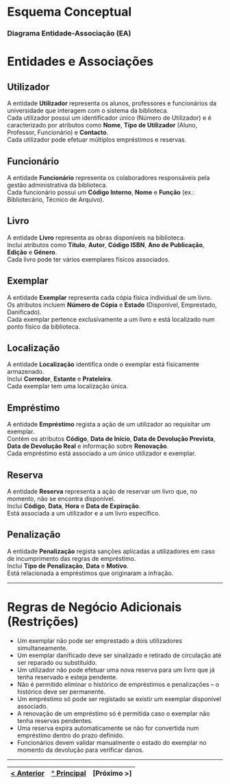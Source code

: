 # Esquema Conceptual

### Diagrama Entidade-Associação (EA)


# Entidades e Associações

## Utilizador
A entidade **Utilizador** representa os alunos, professores e funcionários da universidade que interagem com o sistema da biblioteca.  
Cada utilizador possui um identificador único (Número de Utilizador) e é caracterizado por atributos como **Nome**, **Tipo de Utilizador** (Aluno, Professor, Funcionário) e **Contacto**.  
Cada utilizador pode efetuar múltiplos empréstimos e reservas.

## Funcionário
A entidade **Funcionário** representa os colaboradores responsáveis pela gestão administrativa da biblioteca.  
Cada funcionário possui um **Código Interno**, **Nome** e **Função** (ex.: Bibliotecário, Técnico de Arquivo).

## Livro
A entidade **Livro** representa as obras disponíveis na biblioteca.  
Inclui atributos como **Título**, **Autor**, **Código ISBN**, **Ano de Publicação**, **Edição** e **Género**.  
Cada livro pode ter vários exemplares físicos associados.

## Exemplar
A entidade **Exemplar** representa cada cópia física individual de um livro.  
Os atributos incluem **Número de Cópia** e **Estado** (Disponível, Emprestado, Danificado).  
Cada exemplar pertence exclusivamente a um livro e está localizado num ponto físico da biblioteca.

## Localização
A entidade **Localização** identifica onde o exemplar está fisicamente armazenado.  
Inclui **Corredor**, **Estante** e **Prateleira**.  
Cada exemplar tem uma localização única.

## Empréstimo
A entidade **Empréstimo** regista a ação de um utilizador ao requisitar um exemplar.  
Contém os atributos **Código**, **Data de Início**, **Data de Devolução Prevista**, **Data de Devolução Real** e informação sobre **Renovação**.  
Cada empréstimo está associado a um único utilizador e exemplar.

## Reserva
A entidade **Reserva** representa a ação de reservar um livro que, no momento, não se encontra disponível.  
Inclui **Código**, **Data**, **Hora** e **Data de Expiração**.  
Está associada a um utilizador e a um livro específico.

## Penalização
A entidade **Penalização** regista sanções aplicadas a utilizadores em caso de incumprimento das regras de empréstimo.  
Inclui **Tipo de Penalização**, **Data** e **Motivo**.  
Está relacionada a empréstimos que originaram a infração.

---

# Regras de Negócio Adicionais (Restrições)

- Um exemplar não pode ser emprestado a dois utilizadores simultaneamente.
- Um exemplar danificado deve ser sinalizado e retirado de circulação até ser reparado ou substituído.
- Um utilizador não pode efetuar uma nova reserva para um livro que já tenha reservado e esteja pendente.
- Não é permitido eliminar o histórico de empréstimos e penalizações – o histórico deve ser permanente.
- Um empréstimo só pode ser registado se existir um exemplar disponível associado.
- A renovação de um empréstimo só é permitida caso o exemplar não tenha reservas pendentes.
- Uma reserva expira automaticamente se não for convertida num empréstimo dentro do prazo definido.
- Funcionários devem validar manualmente o estado do exemplar no momento da devolução para verificar danos.

---

[< Anterior](rei02.md) | [^ Principal](/../../) | [Próximo >]
:--- | :---: | ---: 

